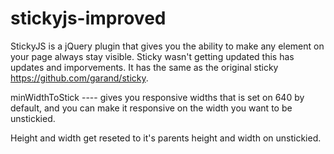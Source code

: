 stickyjs-improved
========

StickyJS is a jQuery plugin that gives you the ability to make any element on your page always stay visible. Sticky wasn't getting updated this has updates and imporvements. It has the same as the original sticky https://github.com/garand/sticky.

minWidthToStick ---- gives you responsive widths that is set on 640 by default, and you can make it responsive on the width you want to be unstickied.

Height and width get reseted to it's parents height and width on unstickied.
